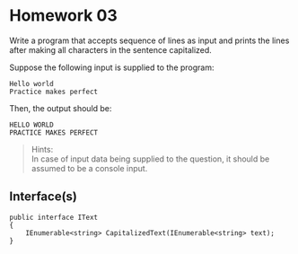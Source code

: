 # Homework 03
Write a program that accepts sequence of lines as input and prints the lines after making all characters in the sentence capitalized.

Suppose the following input is supplied to the program:
```
Hello world
Practice makes perfect
```

Then, the output should be:
```
HELLO WORLD
PRACTICE MAKES PERFECT
```

> Hints:  
In case of input data being supplied to the question, it should be assumed to be a console input.

## Interface(s)
```
public interface IText
{
    IEnumerable<string> CapitalizedText(IEnumerable<string> text);
}
```